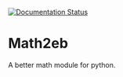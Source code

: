 [![Documentation Status](https://readthedocs.org/projects/bettermath/badge/?version=latest)](https://bettermath.readthedocs.io/en/latest/?badge=latest)

# Math2eb
A better math module for python.

